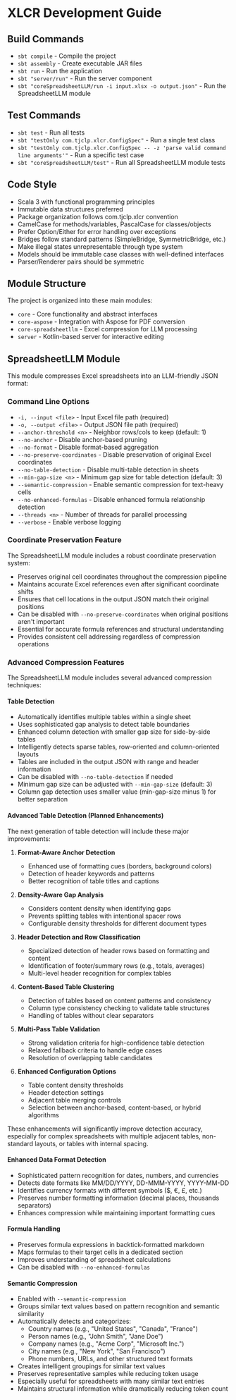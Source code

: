 # XLCR Development Guide

## Build Commands
- `sbt compile` - Compile the project
- `sbt assembly` - Create executable JAR files
- `sbt run` - Run the application
- `sbt "server/run"` - Run the server component
- `sbt "coreSpreadsheetLLM/run -i input.xlsx -o output.json"` - Run the SpreadsheetLLM module

## Test Commands
- `sbt test` - Run all tests
- `sbt "testOnly com.tjclp.xlcr.ConfigSpec"` - Run a single test class
- `sbt "testOnly com.tjclp.xlcr.ConfigSpec -- -z 'parse valid command line arguments'"` - Run a specific test case
- `sbt "coreSpreadsheetLLM/test"` - Run all SpreadsheetLLM module tests

## Code Style
- Scala 3 with functional programming principles
- Immutable data structures preferred
- Package organization follows com.tjclp.xlcr convention
- CamelCase for methods/variables, PascalCase for classes/objects
- Prefer Option/Either for error handling over exceptions
- Bridges follow standard patterns (SimpleBridge, SymmetricBridge, etc.)
- Make illegal states unrepresentable through type system
- Models should be immutable case classes with well-defined interfaces
- Parser/Renderer pairs should be symmetric

## Module Structure
The project is organized into these main modules:
- `core` - Core functionality and abstract interfaces
- `core-aspose` - Integration with Aspose for PDF conversion
- `core-spreadsheetllm` - Excel compression for LLM processing
- `server` - Kotlin-based server for interactive editing

## SpreadsheetLLM Module
This module compresses Excel spreadsheets into an LLM-friendly JSON format:

### Command Line Options
- `-i, --input <file>` - Input Excel file path (required)
- `-o, --output <file>` - Output JSON file path (required)
- `--anchor-threshold <n>` - Neighbor rows/cols to keep (default: 1)
- `--no-anchor` - Disable anchor-based pruning
- `--no-format` - Disable format-based aggregation
- `--no-preserve-coordinates` - Disable preservation of original Excel coordinates
- `--no-table-detection` - Disable multi-table detection in sheets
- `--min-gap-size <n>` - Minimum gap size for table detection (default: 3)
- `--semantic-compression` - Enable semantic compression for text-heavy cells
- `--no-enhanced-formulas` - Disable enhanced formula relationship detection
- `--threads <n>` - Number of threads for parallel processing
- `--verbose` - Enable verbose logging

### Coordinate Preservation Feature
The SpreadsheetLLM module includes a robust coordinate preservation system:
- Preserves original cell coordinates throughout the compression pipeline
- Maintains accurate Excel references even after significant coordinate shifts
- Ensures that cell locations in the output JSON match their original positions
- Can be disabled with `--no-preserve-coordinates` when original positions aren't important
- Essential for accurate formula references and structural understanding
- Provides consistent cell addressing regardless of compression operations

### Advanced Compression Features
The SpreadsheetLLM module includes several advanced compression techniques:

#### Table Detection
- Automatically identifies multiple tables within a single sheet
- Uses sophisticated gap analysis to detect table boundaries
- Enhanced column detection with smaller gap size for side-by-side tables
- Intelligently detects sparse tables, row-oriented and column-oriented layouts
- Tables are included in the output JSON with range and header information
- Can be disabled with `--no-table-detection` if needed
- Minimum gap size can be adjusted with `--min-gap-size` (default: 3)
- Column gap detection uses smaller value (min-gap-size minus 1) for better separation

#### Advanced Table Detection (Planned Enhancements)
The next generation of table detection will include these major improvements:

1. **Format-Aware Anchor Detection**
   - Enhanced use of formatting cues (borders, background colors)
   - Detection of header keywords and patterns
   - Better recognition of table titles and captions

2. **Density-Aware Gap Analysis**
   - Considers content density when identifying gaps
   - Prevents splitting tables with intentional spacer rows
   - Configurable density thresholds for different document types

3. **Header Detection and Row Classification**
   - Specialized detection of header rows based on formatting and content
   - Identification of footer/summary rows (e.g., totals, averages)
   - Multi-level header recognition for complex tables

4. **Content-Based Table Clustering**
   - Detection of tables based on content patterns and consistency
   - Column type consistency checking to validate table structures
   - Handling of tables without clear separators

5. **Multi-Pass Table Validation**
   - Strong validation criteria for high-confidence table detection
   - Relaxed fallback criteria to handle edge cases
   - Resolution of overlapping table candidates

6. **Enhanced Configuration Options**
   - Table content density thresholds
   - Header detection settings
   - Adjacent table merging controls
   - Selection between anchor-based, content-based, or hybrid algorithms

These enhancements will significantly improve detection accuracy, especially for complex spreadsheets with multiple adjacent tables, non-standard layouts, or tables with internal spacing.

#### Enhanced Data Format Detection
- Sophisticated pattern recognition for dates, numbers, and currencies
- Detects date formats like MM/DD/YYYY, DD-MMM-YYYY, YYYY-MM-DD
- Identifies currency formats with different symbols ($, €, £, etc.)
- Preserves number formatting information (decimal places, thousands separators)
- Enhances compression while maintaining important formatting cues

#### Formula Handling
- Preserves formula expressions in backtick-formatted markdown
- Maps formulas to their target cells in a dedicated section
- Improves understanding of spreadsheet calculations
- Can be disabled with `--no-enhanced-formulas`

#### Semantic Compression
- Enabled with `--semantic-compression`
- Groups similar text values based on pattern recognition and semantic similarity
- Automatically detects and categorizes:
  - Country names (e.g., "United States", "Canada", "France")
  - Person names (e.g., "John Smith", "Jane Doe")
  - Company names (e.g., "Acme Corp", "Microsoft Inc.")
  - City names (e.g., "New York", "San Francisco")
  - Phone numbers, URLs, and other structured text formats
- Creates intelligent groupings for similar text values
- Preserves representative samples while reducing token usage
- Especially useful for spreadsheets with many similar text entries
- Maintains structural information while dramatically reducing token count